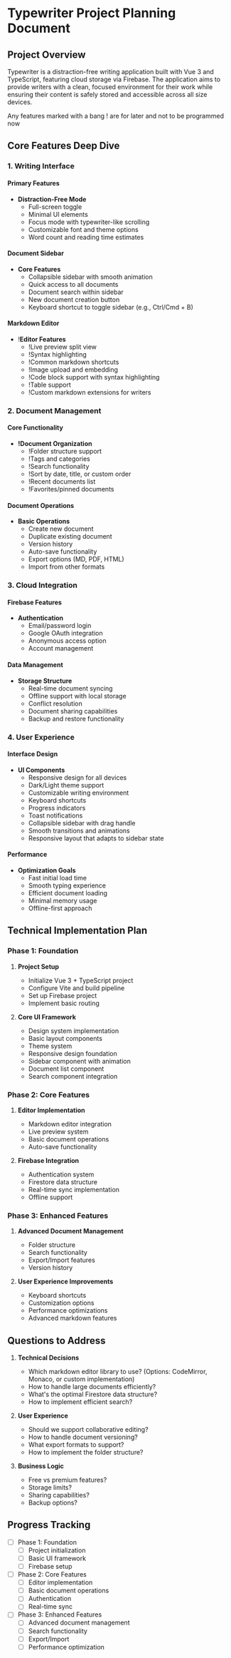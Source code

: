 # Typewriter Project Planning Document

## Project Overview
Typewriter is a distraction-free writing application built with Vue 3 and TypeScript, featuring cloud storage via Firebase. The application aims to provide writers with a clean, focused environment for their work while ensuring their content is safely stored and accessible across all size devices.

Any features marked with a bang ! are for later and not to be programmed now

## Core Features Deep Dive

### 1. Writing Interface
#### Primary Features
- **Distraction-Free Mode**
  - Full-screen toggle
  - Minimal UI elements
  - Focus mode with typewriter-like scrolling
  - Customizable font and theme options
  - Word count and reading time estimates

#### Document Sidebar
- **Core Features**
  - Collapsible sidebar with smooth animation
  - Quick access to all documents
  - Document search within sidebar
  - New document creation button
  - Keyboard shortcut to toggle sidebar (e.g., Ctrl/Cmd + B)

#### Markdown Editor
- !**Editor Features**
  - !Live preview split view
  - !Syntax highlighting
  - !Common markdown shortcuts
  - !Image upload and embedding
  - !Code block support with syntax highlighting
  - !Table support
  - !Custom markdown extensions for writers

### 2. Document Management
#### Core Functionality
- **!Document Organization**
  - !Folder structure support
  - !Tags and categories
  - !Search functionality
  - !Sort by date, title, or custom order
  - !Recent documents list
  - !Favorites/pinned documents

#### Document Operations
- **Basic Operations**
  - Create new document
  - Duplicate existing document
  - Version history
  - Auto-save functionality
  - Export options (MD, PDF, HTML)
  - Import from other formats

### 3. Cloud Integration
#### Firebase Features
- **Authentication**
  - Email/password login
  - Google OAuth integration
  - Anonymous access option
  - Account management

#### Data Management
- **Storage Structure**
  - Real-time document syncing
  - Offline support with local storage
  - Conflict resolution
  - Document sharing capabilities
  - Backup and restore functionality

### 4. User Experience
#### Interface Design
- **UI Components**
  - Responsive design for all devices
  - Dark/Light theme support
  - Customizable writing environment
  - Keyboard shortcuts
  - Progress indicators
  - Toast notifications
  - Collapsible sidebar with drag handle
  - Smooth transitions and animations
  - Responsive layout that adapts to sidebar state

#### Performance
- **Optimization Goals**
  - Fast initial load time
  - Smooth typing experience
  - Efficient document loading
  - Minimal memory usage
  - Offline-first approach

## Technical Implementation Plan

### Phase 1: Foundation
1. **Project Setup**
   - Initialize Vue 3 + TypeScript project
   - Configure Vite and build pipeline
   - Set up Firebase project
   - Implement basic routing

2. **Core UI Framework**
   - Design system implementation
   - Basic layout components
   - Theme system
   - Responsive design foundation
   - Sidebar component with animation
   - Document list component
   - Search component integration

### Phase 2: Core Features
1. **Editor Implementation**
   - Markdown editor integration
   - Live preview system
   - Basic document operations
   - Auto-save functionality

2. **Firebase Integration**
   - Authentication system
   - Firestore data structure
   - Real-time sync implementation
   - Offline support

### Phase 3: Enhanced Features
1. **Advanced Document Management**
   - Folder structure
   - Search functionality
   - Export/Import features
   - Version history

2. **User Experience Improvements**
   - Keyboard shortcuts
   - Customization options
   - Performance optimizations
   - Advanced markdown features

## Questions to Address
1. **Technical Decisions**
   - Which markdown editor library to use? (Options: CodeMirror, Monaco, or custom implementation)
   - How to handle large documents efficiently?
   - What's the optimal Firestore data structure?
   - How to implement efficient search?

2. **User Experience**
   - Should we support collaborative editing?
   - How to handle document versioning?
   - What export formats to support?
   - How to implement the folder structure?

3. **Business Logic**
   - Free vs premium features?
   - Storage limits?
   - Sharing capabilities?
   - Backup options?

## Progress Tracking
- [ ] Phase 1: Foundation
  - [ ] Project initialization
  - [ ] Basic UI framework
  - [ ] Firebase setup
- [ ] Phase 2: Core Features
  - [ ] Editor implementation
  - [ ] Basic document operations
  - [ ] Authentication
  - [ ] Real-time sync
- [ ] Phase 3: Enhanced Features
  - [ ] Advanced document management
  - [ ] Search functionality
  - [ ] Export/Import
  - [ ] Performance optimization 